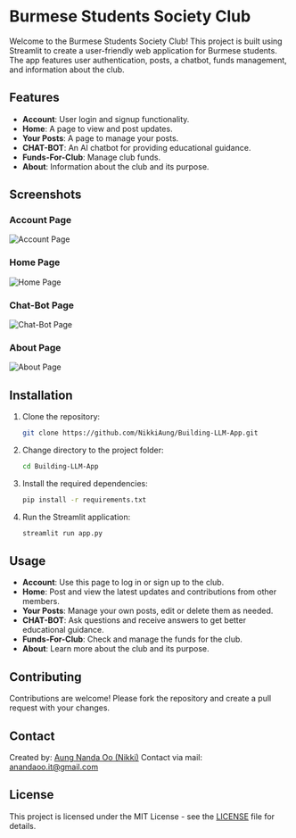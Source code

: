 # Burmese Students Society Club

Welcome to the Burmese Students Society Club! This project is built using Streamlit to create a user-friendly web application for Burmese students. The app features user authentication, posts, a chatbot, funds management, and information about the club.

## Features

- **Account**: User login and signup functionality.
- **Home**: A page to view and post updates.
- **Your Posts**: A page to manage your posts.
- **CHAT-BOT**: An AI chatbot for providing educational guidance.
- **Funds-For-Club**: Manage club funds.
- **About**: Information about the club and its purpose.

## Screenshots

### Account Page
![Account Page](./projectDemo/Screenshot%202024-06-09%20at%205.49.50%E2%80%AFPM.png)

### Home Page
![Home Page](./projectDemo/Screenshot%202024-06-09%20at%205.51.12%E2%80%AFPM.png)

### Chat-Bot Page
![Chat-Bot Page](./projectDemo/Screenshot%202024-06-09%20at%205.51.41%E2%80%AFPM.png)

### About Page
![About Page](./projectDemo/Screenshot%202024-06-09%20at%205.51.58%E2%80%AFPM.png)

## Installation

1. Clone the repository:
    ```sh
    git clone https://github.com/NikkiAung/Building-LLM-App.git
    ```
2. Change directory to the project folder:
    ```sh
    cd Building-LLM-App
    ```
3. Install the required dependencies:
    ```sh
    pip install -r requirements.txt
    ```
4. Run the Streamlit application:
    ```sh
    streamlit run app.py
    ```

## Usage

- **Account**: Use this page to log in or sign up to the club.
- **Home**: Post and view the latest updates and contributions from other members.
- **Your Posts**: Manage your own posts, edit or delete them as needed.
- **CHAT-BOT**: Ask questions and receive answers to get better educational guidance.
- **Funds-For-Club**: Check and manage the funds for the club.
- **About**: Learn more about the club and its purpose.

## Contributing

Contributions are welcome! Please fork the repository and create a pull request with your changes.

## Contact

Created by: [Aung Nanda Oo (Nikki)](https://github.com/NikkiAung)
Contact via mail: [anandaoo.it@gmail.com](mailto:anandaoo.it@gmail.com)

## License

This project is licensed under the MIT License - see the [LICENSE](LICENSE) file for details.
